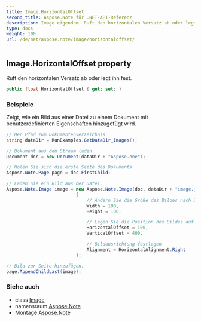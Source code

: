 ```yaml
---
title: Image.HorizontalOffset
second_title: Aspose.Note für .NET-API-Referenz
description: Image eigendom. Ruft den horizontalen Versatz ab oder legt ihn fest.
type: docs
weight: 100
url: /de/net/aspose.note/image/horizontaloffset/
---
```

## Image.HorizontalOffset property

Ruft den horizontalen Versatz ab oder legt ihn fest.

```csharp
public float HorizontalOffset { get; set; }
```

### Beispiele

Zeigt, wie ein Bild aus einer Datei zu einem Dokument mit benutzerdefinierten Eigenschaften hinzugefügt wird.

```csharp
// Der Pfad zum Dokumentenverzeichnis.
string dataDir = RunExamples.GetDataDir_Images();

// Dokument aus dem Stream laden.
Document doc = new Document(dataDir + "Aspose.one");

// Holen Sie sich die erste Seite des Dokuments.
Aspose.Note.Page page = doc.FirstChild;

// Laden Sie ein Bild aus der Datei.
Aspose.Note.Image image = new Aspose.Note.Image(doc, dataDir + "image.jpg")
                          {
                              // Ändern Sie die Größe des Bildes nach Ihren Bedürfnissen (optional).
                              Width = 100,
                              Height = 100,

                              // Legen Sie die Position des Bildes auf der Seite fest (optional).
                              HorizontalOffset = 100,
                              VerticalOffset = 400,

                              // Bildausrichtung festlegen
                              Alignment = HorizontalAlignment.Right
                          };

// Bild zur Seite hinzufügen.
page.AppendChildLast(image);
```

### Siehe auch

* class [Image](../)
* namensraum [Aspose.Note](../../image/)
* Montage [Aspose.Note](../../../)


